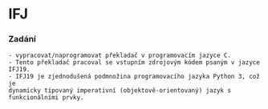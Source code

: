 # IFJ
### Zadání
    - vypracovat/naprogramovat překladač v programovacím jazyce C.
    - Tento překladač pracoval se vstupním zdrojovým kódem psaným v jazyce IFJ19.
    - IFJ19 je zjednodušená podmnožina programovacího jazyka Python 3, což je
    dynamicky tipovaný imperativní (objektově-orientovaný) jazyk s funkcionálními prvky.
